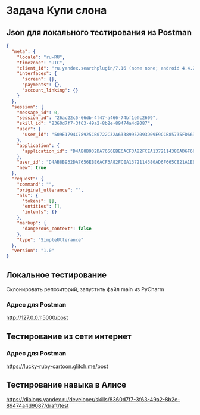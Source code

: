 # Задача Купи слона
## Json для локального тестирования из Postman
```json
{
  "meta": {
    "locale": "ru-RU",
    "timezone": "UTC",
    "client_id": "ru.yandex.searchplugin/7.16 (none none; android 4.4.2)",
    "interfaces": {
      "screen": {},
      "payments": {},
      "account_linking": {}
    }
  },
  "session": {
    "message_id": 0,
    "session_id": "26ac22c5-66db-4f47-a466-74bf1efc2609",
    "skill_id": "8360d7f7-3f63-49a2-8b2e-89474a4d9087",
    "user": {
      "user_id": "509E1794C78925CB0722C32A63389952093D09E9CCB85735FD663EAFCF612C31"
    },
    "application": {
      "application_id": "D4AB8B932DA7656EBE6ACF3A82FCEA1372114380AD6F665C821A1EBBF2D25730"
    },
    "user_id": "D4AB8B932DA7656EBE6ACF3A82FCEA1372114380AD6F665C821A1EBBF2D25730",
    "new": true
  },
  "request": {
    "command": "",
    "original_utterance": "",
    "nlu": {
      "tokens": [],
      "entities": [],
      "intents": {}
    },
    "markup": {
      "dangerous_context": false
    },
    "type": "SimpleUtterance"
  },
  "version": "1.0"
}
```
## Локальное тестирование
Склонировать репозиторий, запустить файл main из PyCharm
### Адрес для Postman 
http://127.0.0.1:5000/post

## Тестирование из сети интернет
### Адрес для Postman
https://lucky-ruby-cartoon.glitch.me/post

## Тестирование навыка в Алисе
https://dialogs.yandex.ru/developer/skills/8360d7f7-3f63-49a2-8b2e-89474a4d9087/draft/test

